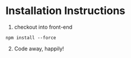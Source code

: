 # Installation Instructions

1. checkout into front-end

```
npm install --force
```

2. Code away, happily!
